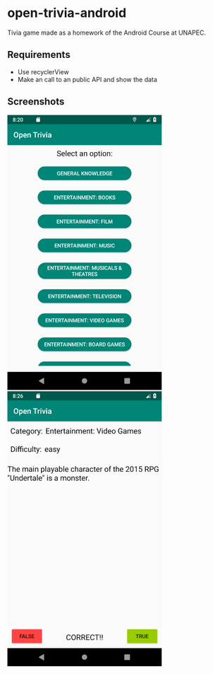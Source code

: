 # open-trivia-android

Tivia game made as a homework of the Android Course at UNAPEC.

## Requirements
* Use recyclerView
* Make an call to an public API and show the data

## Screenshots

<img src="Screenshots/Screenshot_1546993575.png" width="350" alt="Login image"/>

<img src="Screenshots/Screenshot_1546993591.png" width="350" alt="Login image"/>
